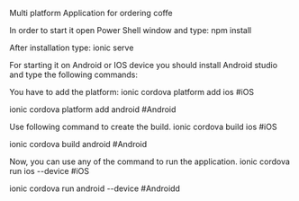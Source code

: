 Multi platform Application for ordering coffe


In order to start it open Power Shell window and type: 
npm install 

After installation type: 
ionic serve




For starting it on Android or IOS device you should install Android studio and type the following commands:

You have to add the platform:
ionic cordova platform add ios #iOS

ionic cordova platform add android #Android

Use following command to create the build.
ionic cordova build ios #iOS

ionic cordova build android #Android

Now, you can use any of the command to run the application.
ionic cordova run ios --device #iOS

ionic cordova run android --device #Androidd


